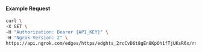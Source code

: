 <!-- Code generated for API Clients. DO NOT EDIT. -->

#### Example Request

```bash
curl \
-X GET \
-H "Authorization: Bearer {API_KEY}" \
-H "Ngrok-Version: 2" \
https://api.ngrok.com/edges/https/edghts_2rcCvD6t8gEn8KpOh1fTjUKsR6x/routes/edghtsrt_2rcCvCLDo9AvOMfaVFmsnkNELvN
```
